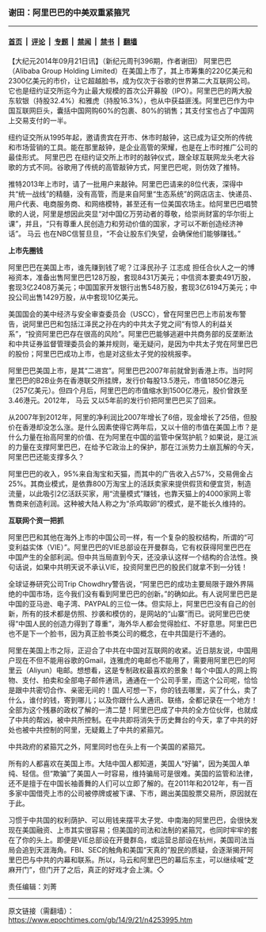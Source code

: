 ### 谢田：阿里巴巴的中美双重紧箍咒

---

#### [首页](../../../..?n4253995) &nbsp;|&nbsp; [评论](../../../../../epoch-comment?n4253995) &nbsp;|&nbsp; [专题](../../../../../epoch-special?n4253995) &nbsp;|&nbsp; [禁闻](../../../../../epoch-news?n4253995) &nbsp;|&nbsp; [禁书](../../../../../books?n4253995) &nbsp;|&nbsp; [翻墙](https://github.com/gfw-breaker/nogfw/blob/master/README.md?n4253995)


<div class="post_content" id="artbody" itemprop="articleBody">
 <!-- article content begin -->
 <p>
  【大纪元2014年09月21日讯】（新纪元周刊396期，作者谢田）
  <ok href="https://www.epochtimes.com/gb/tag/%E9%98%BF%E9%87%8C%E5%B7%B4%E5%B7%B4.html">
   阿里巴巴
  </ok>
  （Alibaba Group Holding Limited）在美国上市了，其上市筹集的220亿美元和2300亿美元的市价，让它超越脸书，成为仅次于谷歌的世界第二大互联网公司。它也是纽约证交所迄今为止最大规模的首次公开募股（IPO）。阿里巴巴的两大股东软银（持股32.4%）和雅虎（持股16.3%），也从中获益匪浅。阿里巴巴作为中国互联网巨头，囊括中国网购60%的包裹、80%的销售；其支付宝也占了中国网上交易支付的一半。
 </p>
 <p>
  纽约证交所从1995年起，邀请贵宾在开市、休市时敲钟，这已成为证交所的传统和市场营销的工具。能在那里敲钟，是企业高管的荣耀，也是在上市时推广公司的最佳形式。
  <ok href="https://www.epochtimes.com/gb/tag/%E9%98%BF%E9%87%8C%E5%B7%B4%E5%B7%B4.html">
   阿里巴巴
  </ok>
  在纽约证交所上市时的敲钟仪式，跟全球互联网龙头老大谷歌的方式不同。谷歌用了传统的高管敲钟方式，阿里巴巴呢，则仿效了推特。
 </p>
 <p>
  推特2013年上市时，请了一批用户来敲钟。阿里巴巴请来的8位代表，深得中共“统一战线”的精髓，没有高管，而是来自阿里“生态系统”的网店店主、快递员、用户代表、电商服务商、和网络模特，甚至还有一位美国农场主。给阿里巴巴唱赞歌的人说，阿里是想因此突显“对中国亿万劳动者的尊敬，给崇尚财富的华尔街上课”，并且，“只有尊重人民创造力和劳动价值的国家，才可以不断创造经济神话”。
  <ok href="https://www.epochtimes.com/gb/tag/%E9%A9%AC%E4%BA%91.html">
   马云
  </ok>
  也在NBC信誓旦旦，“不会让股东们失望，会确保他们能够赚钱。”
 </p>
 <p>
  <b>
   上市先圈钱
  </b>
 </p>
 <p>
  阿里巴巴在美国上市，谁先赚到钱了呢？江泽民孙子
  <ok href="https://www.epochtimes.com/gb/tag/%E6%B1%9F%E5%BF%97%E6%88%90.html">
   江志成
  </ok>
  担任合伙人之一的博裕资本，准备出售阿里巴巴128万股，套现8431万美元；中信资本要卖491万股，套现3亿2408万美元；中国国家开发银行出售548万股，套现3亿6194万美元；中投公司出售1429万股，从中套现10亿美元。
 </p>
 <p>
  美国国会的美中经济与安全审查委员会（USCC），曾在阿里巴巴上市前发布警告，说阿里巴巴和包括江泽民之孙在内的中共太子党之间“有惊人的利益关系”，“投资阿里巴巴存在很高的风险”。阿里巴巴能够逃避中共商务部的反垄断法和中共证券监督管理委员会的兼并规则，毫无疑问，是因为中共太子党在阿里巴巴的股份；阿里巴巴成功上市，也是对这些太子党的投桃报李。
 </p>
 <p>
  阿里巴巴美国上市，是其“二进宫”。阿里巴巴2007年前就曾到香港上市。当时阿里巴巴的B2B业务在香港联交所挂牌，发行价每股13.5港元，市值1850亿港元（257亿美元）。但四个月后，阿里巴巴的市值缩水到1500亿港元，股价曾跌至3.46港元。2012年，
  <ok href="https://www.epochtimes.com/gb/tag/%E9%A9%AC%E4%BA%91.html">
   马云
  </ok>
  又以5年前的发行价把阿里巴巴买了回来。
 </p>
 <p>
  从2007年到2012年，阿里的净利润比2007年增长了6倍，现金增长了25倍，但股价在香港却没怎么涨。是什么因素使得它两年后，又以十倍的市值在美国上市？是什么力量在抬高阿里的价值、在为阿里在中国的监管中保驾护航？如果说，是江派的力量在支撑阿里巴巴，在给予它政治上的保护，那在江派势力土崩瓦解的今天，阿里巴巴还能支撑多久？
 </p>
 <p>
  阿里巴巴的收入，95%来自淘宝和天猫，而其中的广告收入占57%，交易佣金占25%。其商业模式，是依靠800万淘宝上的活跃卖家来提供假货和便宜货，制造流量，以此吸引2亿活跃买家，用“流量模式”赚钱，也靠天猫上的4000家网上零售商来创造利润。这种被大陆人称之为“杀鸡取卵”的模式，是不能长久维持的。
 </p>
 <p>
  <b>
   互联网个资一把抓
  </b>
 </p>
 <p>
  阿里巴巴和其他在海外上市的中国公司一样，有一个复杂的股权结构，所谓的“可变利益实体（VIE）”。阿里巴巴的VIE总部设在开曼群岛，它有权获得阿里巴巴在中国产生的全部利润。但中共当局直到今天，还没承认这样一个结构的合法性。换句话说，如果中共明天说不承认VIE，投资阿里巴巴的股民们就拿不到一分钱！
 </p>
 <p>
  全球证券研究公司Trip Chowdhry警告说，“阿里巴巴的成功主要局限于跟外界隔绝的中国市场，迄今我们没有看到阿里巴巴的创新。”的确如此。有人说阿里巴巴是中国的亚马逊、电子湾、PAYPAL的三位一体。但实际上，阿里巴巴没有自己的创新，所有的技术都是仿照、抄袭和模仿的，是网站的“山寨”而已。说阿里巴巴使得“中国人民的创造力得到了尊重”，海外华人都会觉得脸红、不好意思。阿里巴巴也不是下一个脸书，因为真正脸书类公司的概念，在中共国是行不通的。
 </p>
 <p>
  阿里在美国上市之际，正迎合了中共在中国对互联网的收紧。近日朋友说，中国用户现在不但不能用谷歌的Gmail，连雅虎的电邮也不能用了，需要用阿里巴巴的阿里云（Aliyun）电邮。想想看，这是专制政权最喜欢的景象！每个中国人的网上购物、支付、拍卖和全部电子邮件通讯，通通在一个公司手里，而这个公司呢，恰恰是跟中共密切合作、亲密无间的！国人可想一下，你的钱去哪里，买了什么，卖了什么，谁付的钱，寄到哪儿；以及你跟什么人通讯、联络，全都记录在一个地方！全部为这个残暴的政权了解的一清二楚！阿里巴巴成了中共的全方位伙伴，也就成了中共的帮凶，被中共所控制。在中共即将消失于历史舞台的今天，拿了中共的好处也被中共控制的阿里，无疑戴上了中共的紧箍咒。
 </p>
 <p>
  中共政府的紧箍咒之外，阿里同时也在头上有一个美国的紧箍咒。
 </p>
 <p>
  所有的人都喜欢在美国上市。大陆中国人都知道，美国人“好骗”，因为美国人单纯、轻信。但“欺骗”了美国人一时容易，维持骗局可是很难。美国的监管和法律，还不是擅于在中国长袖善舞的人们可以立即了解的。在2011年和2012年，有一百多家中国借壳上市的公司被停牌或被下课、下市，踢出美国股票交易所，原因就在于此。
 </p>
 <p>
  习惯于中共国的权利荫护、可以用钱来摆平太子党、中南海的阿里巴巴，会很快发现在美国融资、上市其实很容易；但美国的司法和法制的紧箍咒，也同时牢牢的套在了你的头上。即便是VIE总部设在开曼群岛，或运营总部设在杭州，美国司法当局会追到天涯海角。FBI、SEC的触角和美国“天真的”股民的质疑，会逐渐揭开阿里巴巴与中共的内幕和联系。所以，马云和阿里巴巴的幕后东主，可以继续喊“芝麻开门”，但门开了之后，真正的好戏才会上演。◇
 </p>
 <p>
  责任编辑：刘菁
 </p>
 <!-- article content end -->
 <div id="below_article_ad">
 </div>
</div>


---

原文链接（需翻墙）：https://www.epochtimes.com/gb/14/9/21/n4253995.htm